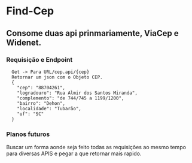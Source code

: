 # Find-Cep

## Consome duas api prinmariamente, ViaCep e Widenet.

### Requisição e Endpoint

```
  Get -> Para URL/cep.api/{cep}
  Retornar um json com o Objeto CEP.
  {
    "cep": "88704261",
    "logradouro": "Rua Almir dos Santos Miranda",
    "complemento": "de 744/745 a 1199/1200",
    "bairro": "Dehon",
    "localidade": "Tubarão",
    "uf": "SC"
  }
```

### Planos futuros

Buscar um forma aonde seja feito todas as requisições ao mesmo tempo para diversas APIS e pegar a que retornar mais rapido.
